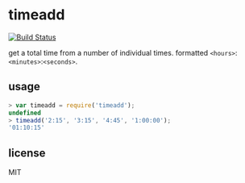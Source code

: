 # timeadd
[![Build Status](https://travis-ci.org/malantonio/timeadd.svg)](https://travis-ci.org/malantonio/timeadd)

get a total time from a number of individual times. formatted `<hours>`:`<minutes>`:`<seconds>`.

## usage

```javascript
> var timeadd = require('timeadd');
undefined
> timeadd('2:15', '3:15', '4:45', '1:00:00');
'01:10:15'
```

## license

MIT